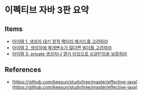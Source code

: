 # 이펙티브 자바 3판 요약

## Items

- [아이템 1. 생성자 대신 정적 팩터리 메서드를 고려하라](./item_01.md)
- [아이템 2. 생성자에 매개변수가 많다면 빌더를 고려하라](./item_02.md)
- [아이템 3. private 생성자나 열거 타입으로 싱글턴임을 보증하라](./item_03.md)

## References

- [https://github.com/keesun/study/tree/master/effective-java](https://github.com/keesun/study/tree/master/effective-java)
